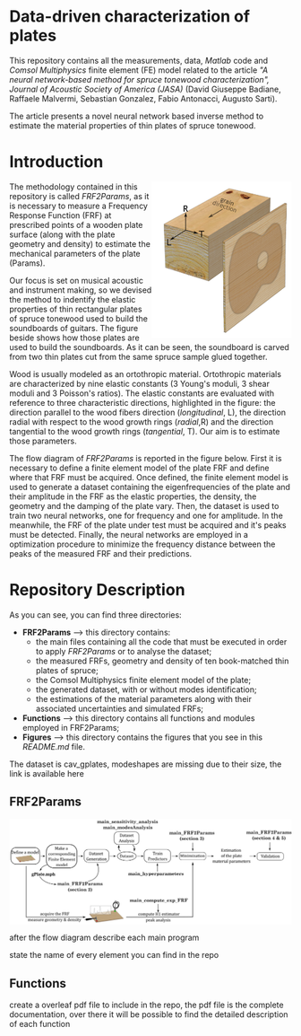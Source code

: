 # Data-driven characterization of plates
This repository contains all the measurements, data, *Matlab* code and *Comsol Multiphysics* finite element (FE) model related to the article *"A neural network-based method for spruce tonewood characterization", Journal of Acoustic Society of America (JASA)* (David Giuseppe Badiane, Raffaele Malvermi, Sebastian Gonzalez, Fabio Antonacci, Augusto Sarti).

The article presents a novel neural network based inverse method to estimate the material properties of thin plates of spruce tonewood. 


# Introduction

  <img align="right" src="/Figures/wood_directions.png" width="250"> The methodology contained in this repository is called *FRF2Params*, as it is necessary to measure a Frequency Response Function (FRF) at prescribed points of a wooden plate surface (along with the plate geometry and density) to estimate the mechanical parameters of the plate (Params). 

Our focus is set on musical acoustic and instrument making, so we devised the method to indentify the elastic properties of thin rectangular plates of spruce tonewood used to build the soundboards of guitars. The figure beside shows how those plates are used to build the soundboards. As it can be seen, the soundboard is carved from two thin plates cut from the same spruce sample glued together. 

Wood is usually modeled as an ortothropic material. Ortothropic materials are characterized by nine elastic constants (3 Young's moduli, 3 shear moduli and 3 Poisson's ratios). The elastic constants are evaluated with reference to three characteristic directions, highlighted in the figure: the direction parallel to the wood fibers direction (*longitudinal*, L), the direction radial with respect to the wood growth rings (*radial*,R) and the direction tangential to the wood growth rings (*tangential*, T). Our aim is to estimate those parameters. 

The flow diagram of *FRF2Params* is reported in the figure below. First it is necessary to define a finite element model of the plate FRF and define where that FRF must be acquired. Once defined, the finite element model is used to generate a dataset containing the eigenfrequencies of the plate and their amplitude in the FRF as the elastic properties, the density, the geometry and the damping of the plate vary. Then, the dataset is used to train two neural networks, one for frequency and one for amplitude. In the meanwhile, the FRF of the plate under test must be acquired and it's peaks must be detected. Finally, the neural networks are employed in a optimization procedure to minimize the frequency distance between the peaks of the measured FRF and their predictions.

# Repository Description

As you can see, you can find three directories:
- **FRF2Params** --> this directory contains:
   - the main files containing all the code that must be executed in order to apply *FRF2Params* or to analyse the dataset;
   - the measured FRFs, geometry and density of ten book-matched thin plates of spruce;
   - the Comsol Multiphysics finite element model of the plate;
   - the generated dataset, with or without modes identification;
   - the estimations of the material parameters along with their associated uncertainties and simulated FRFs;
- **Functions** --> this directory contains all functions and modules employed in FRF2Params;
- **Figures** --> this directory contains the figures that you see in this *README.md* file. 


The dataset is cav_gplates, modeshapes are missing due to their size, the link is available here 


## FRF2Params

<img align="center" src="/Figures/code Flowchart.png">

after the flow diagram describe each main program

state the name of every element you can find in the repo

## Functions

create a overleaf pdf file to include in the repo, the pdf file is the complete documentation, over there it will be possible to find the detailed description of each function







